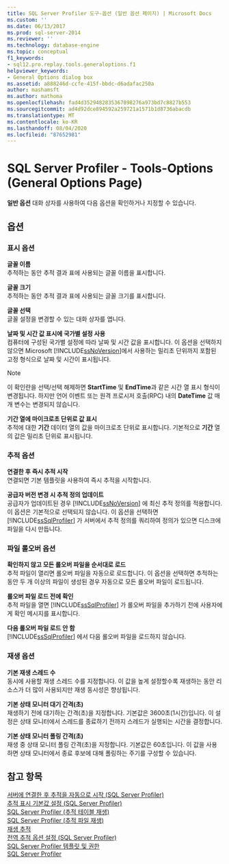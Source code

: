```yaml
---
title: SQL Server Profiler 도구-옵션 (일반 옵션 페이지) | Microsoft Docs
ms.custom: ''
ms.date: 06/13/2017
ms.prod: sql-server-2014
ms.reviewer: ''
ms.technology: database-engine
ms.topic: conceptual
f1_keywords:
- sql12.pro.replay.tools.generaloptions.f1
helpviewer_keywords:
- General Options dialog box
ms.assetid: a888246d-ccfe-415f-bbdc-d6adafac250a
author: mashamsft
ms.author: mathoma
ms.openlocfilehash: fad4d3529482835367898276a973bd7c8827b553
ms.sourcegitcommit: ad4d92dce894592a259721a1571b1d8736abacdb
ms.translationtype: MT
ms.contentlocale: ko-KR
ms.lasthandoff: 08/04/2020
ms.locfileid: "87652981"
---
```

# <a name="sql-server-profiler---tools-options-general-options-page"></a>SQL Server Profiler - Tools-Options (General Options Page)
  **일반 옵션** 대화 상자를 사용하여 다음 옵션을 확인하거나 지정할 수 있습니다.  
  
## <a name="options"></a>옵션  
  
### <a name="display-options"></a>표시 옵션  
 **글꼴 이름**  
 추적하는 동안 추적 결과 표에 사용되는 글꼴 이름을 표시합니다.  
  
 **글꼴 크기**  
 추적하는 동안 추적 결과 표에 사용되는 글꼴 크기를 표시합니다.  
  
 **글꼴 선택**  
 글꼴 설정을 변경할 수 있는 대화 상자를 엽니다.  
  
 **날짜 및 시간 값 표시에 국가별 설정 사용**  
 컴퓨터에 구성된 국가별 설정에 따라 날짜 및 시간 값을 표시합니다. 이 옵션을 선택하지 않으면 Microsoft [!INCLUDE[ssNoVersion](../includes/ssnoversion-md.md)]에서 사용하는 밀리초 단위까지 포함된 고정 형식으로 날짜 및 시간이 표시됩니다.  
  
> [!NOTE]  
>  이 확인란을 선택/선택 해제하면 **StartTime** 및 **EndTime**과 같은 시간 열 표시 형식이 변경됩니다. 하지만 언어 이벤트 또는 원격 프로시저 호출(RPC) 내의 **DateTime** 값 매개 변수는 변경되지 않습니다.  
  
 **기간 열에 마이크로초 단위로 값 표시**  
 추적에 대한 **기간** 데이터 열의 값을 마이크로초 단위로 표시합니다. 기본적으로 **기간** 열의 값은 밀리초 단위로 표시됩니다.  
  
### <a name="tracing-options"></a>추적 옵션  
 **연결한 후 즉시 추적 시작**  
 연결되면 기본 템플릿을 사용하여 즉시 추적을 시작합니다.  
  
 **공급자 버전 변경 시 추적 정의 업데이트**  
 공급자가 업데이트된 경우 [!INCLUDE[ssNoVersion](../includes/ssnoversion-md.md)] 에 최신 추적 정의를 적용합니다. 이 옵션은 기본적으로 선택되지 않습니다. 이 옵션을 선택하면 [!INCLUDE[ssSqlProfiler](../includes/sssqlprofiler-md.md)] 가 서버에서 추적 정의를 쿼리하여 정의가 있으면 디스크에 파일을 다시 만듭니다.  
  
### <a name="file-rollover-options"></a>파일 롤오버 옵션  
 **확인하지 않고 모든 롤오버 파일을 순서대로 로드**  
 추적 파일이 열리면 롤오버 파일을 자동으로 로드합니다. 이 옵션을 선택하면 추적하는 동안 두 개 이상의 파일이 생성된 경우 자동으로 모든 롤오버 파일이 로드됩니다.  
  
 **롤오버 파일 로드 전에 확인**  
 추적 파일을 열면 [!INCLUDE[ssSqlProfiler](../includes/sssqlprofiler-md.md)] 가 롤오버 파일을 추가하기 전에 사용자에게 확인 메시지를 표시합니다.  
  
 **다음 롤오버 파일 로드 안 함**  
 [!INCLUDE[ssSqlProfiler](../includes/sssqlprofiler-md.md)] 에서 다음 롤오버 파일을 로드하지 않습니다.  
  
### <a name="replay-options"></a>재생 옵션  
 **기본 재생 스레드 수**  
 동시에 사용할 재생 스레드 수를 지정합니다. 이 값을 높게 설정할수록 재생하는 동안 리소스가 더 많이 사용되지만 재생 동시성은 향상됩니다.  
  
 **기본 상태 모니터 대기 간격(초)**  
 재생하기 전에 대기하는 간격(초)을 지정합니다. 기본값은 3600초(1시간)입니다. 이 설정은 상태 모니터에서 스레드를 종료하기 전까지 스레드가 실행되는 시간을 결정합니다.  
  
 **기본 상태 모니터 폴링 간격(초)**  
 재생 중 상태 모니터 폴링 간격(초)을 지정합니다. 기본값은 60초입니다. 이 값을 사용하면 상태 모니터에서 종료 후보에 대해 폴링하는 주기를 구성할 수 있습니다.  
  
## <a name="see-also"></a>참고 항목  
 [서버에 연결한 후 추적을 자동으로 시작 &#40;SQL Server Profiler&#41;](../tools/sql-server-profiler/start-a-trace-automatically-after-connecting-to-a-server-sql-server-profiler.md)   
 [추적 표시 기본값 설정 &#40;SQL Server Profiler&#41;](../tools/sql-server-profiler/set-trace-display-defaults-sql-server-profiler.md)   
 [SQL Server Profiler &#40;추적 테이블 재생&#41;](../tools/sql-server-profiler/replay-a-trace-table-sql-server-profiler.md)   
 [SQL Server Profiler &#40;추적 파일 재생&#41;](../tools/sql-server-profiler/replay-a-trace-file-sql-server-profiler.md)   
 [재생 추적](../tools/sql-server-profiler/replay-traces.md)   
 [전역 추적 옵션 설정 &#40;SQL Server Profiler&#41;](../tools/sql-server-profiler/set-global-trace-options-sql-server-profiler.md)   
 [SQL Server Profiler 템플릿 및 권한](../tools/sql-server-profiler/sql-server-profiler-templates-and-permissions.md)   
 [SQL Server Profiler](../tools/sql-server-profiler/sql-server-profiler.md)  
  
  
